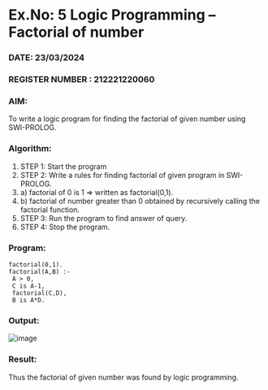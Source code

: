 # Ex.No: 5   Logic Programming – Factorial of number   
### DATE: 23/03/2024                                                                           
### REGISTER NUMBER : 212221220060

### AIM: 
To  write  a logic program for finding the factorial of given number using SWI-PROLOG. 
### Algorithm:
1. STEP 1: Start the program
2. STEP 2:  Write a rules for finding factorial of given program in SWI-PROLOG.
3.   a)	factorial of 0 is 1 => written as factorial(0,1).
4.   b)	factorial of number greater than 0 obtained by recursively calling the factorial    function.
5. STEP 3: Run the program  to find answer of  query.
6. STEP 4: Stop the program.

### Program:
```
factorial(0,1).
factorial(A,B) :-
 A > 0,
 C is A-1,
 factorial(C,D),
 B is A*D.
```
### Output:
![image](https://github.com/Naadira/AI_Lab_2023-24/assets/128135126/7cca35c3-93c7-44c7-8b5b-6384a3f469a1)
### Result:
Thus the factorial of given number was found by logic programming. 
